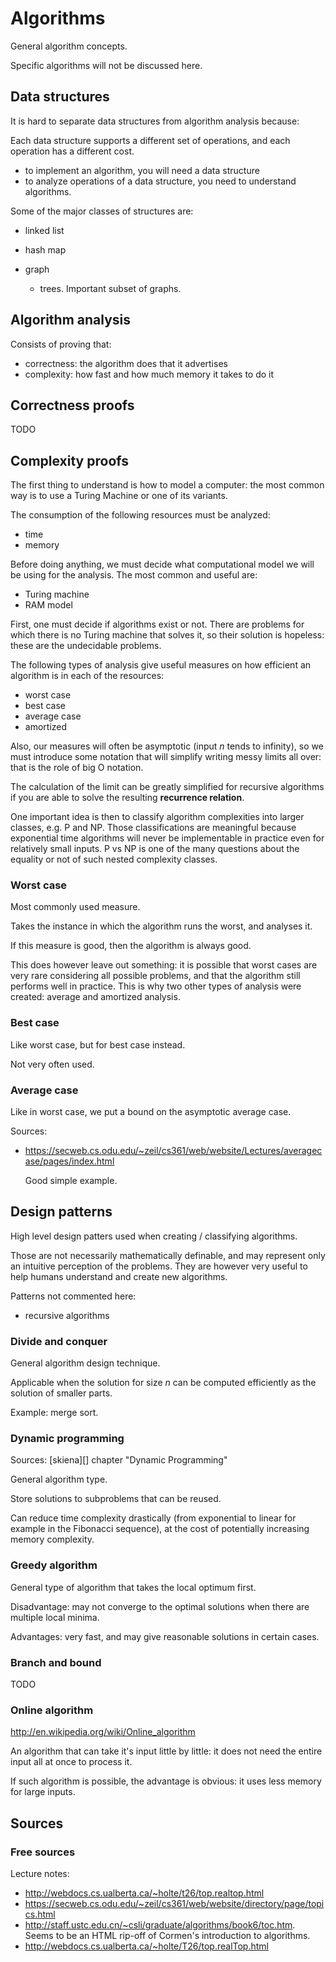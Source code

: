 # Algorithms

General algorithm concepts.

Specific algorithms will not be discussed here.

## Data structures

It is hard to separate data structures from algorithm analysis because:

Each data structure supports a different set of operations, and each operation has a different cost.

- to implement an algorithm, you will need a data structure
- to analyze operations of a data structure, you need to understand algorithms.

Some of the major classes of structures are:

-   linked list

-   hash map

-   graph

    - trees. Important subset of graphs.

## Algorithm analysis

Consists of proving that:

- correctness: the algorithm does that it advertises
- complexity: how fast and how much memory it takes to do it

## Correctness proofs

TODO

## Complexity proofs

The first thing to understand is how to model a computer: the most common way is to use a Turing Machine or one of its variants.

The consumption of the following resources must be analyzed:

- time
- memory

Before doing anything, we must decide what computational model we will be using for the analysis. The most common and useful are:

- Turing machine
- RAM model

First, one must decide if algorithms exist or not. There are problems for which there is no Turing machine that solves it, so their solution is hopeless: these are the undecidable problems.

The following types of analysis give useful measures on how efficient an algorithm is in each of the resources:

- worst case
- best case
- average case
- amortized

Also, our measures will often be asymptotic (input $n$ tends to infinity), so we must introduce some notation that will simplify writing messy limits all over: that is the role of big O notation.

The calculation of the limit can be greatly simplified for recursive algorithms if you are able to solve the resulting **recurrence relation**.

One important idea is then to classify algorithm complexities into larger classes, e.g. P and NP. Those classifications are meaningful because exponential time algorithms will never be implementable in practice even for relatively small inputs. P vs NP is one of the many questions about the equality or not of such nested complexity classes.

### Worst case

Most commonly used measure.

Takes the instance in which the algorithm runs the worst, and analyses it.

If this measure is good, then the algorithm is always good.

This does however leave out something: it is possible that worst cases are very rare considering all possible problems, and that the algorithm still performs well in practice. This is why two other types of analysis were created: average and amortized analysis.

### Best case

Like worst case, but for best case instead.

Not very often used.

### Average case

Like in worst case, we put a bound on the asymptotic average case.

Sources:

-   <https://secweb.cs.odu.edu/~zeil/cs361/web/website/Lectures/averagecase/pages/index.html>

    Good simple example.

## Design patterns

High level design patters used when creating / classifying algorithms.

Those are not necessarily mathematically definable, and may represent only an intuitive perception of the problems. They are however very useful to help humans understand and create new algorithms.

Patterns not commented here:

- recursive algorithms

### Divide and conquer

General algorithm design technique.

Applicable when the solution for size $n$ can be computed efficiently as the solution of smaller parts.

Example: merge sort.

### Dynamic programming

Sources: [skiena][] chapter "Dynamic Programming"

General algorithm type.

Store solutions to subproblems that can be reused.

Can reduce time complexity drastically (from exponential to linear for example in the Fibonacci sequence),
at the cost of potentially increasing memory complexity.

### Greedy algorithm

General type of algorithm that takes the local optimum first.

Disadvantage: may not converge to the optimal solutions when there are multiple local minima.

Advantages: very fast, and may give reasonable solutions in certain cases.

### Branch and bound

TODO

### Online algorithm

<http://en.wikipedia.org/wiki/Online_algorithm>

An algorithm that can take it's input little by little: it does not need the entire input all at once to process it.

If such algorithm is possible, the advantage is obvious: it uses less memory for large inputs.

## Sources

### Free sources

Lecture notes:

- <http://webdocs.cs.ualberta.ca/~holte/t26/top.realtop.html>
- <https://secweb.cs.odu.edu/~zeil/cs361/web/website/directory/page/topics.html>
- <http://staff.ustc.edu.cn/~csli/graduate/algorithms/book6/toc.htm>. Seems to be an HTML rip-off of Cormen's introduction to algorithms.
- <http://webdocs.cs.ualberta.ca/~holte/T26/top.realTop.html>
